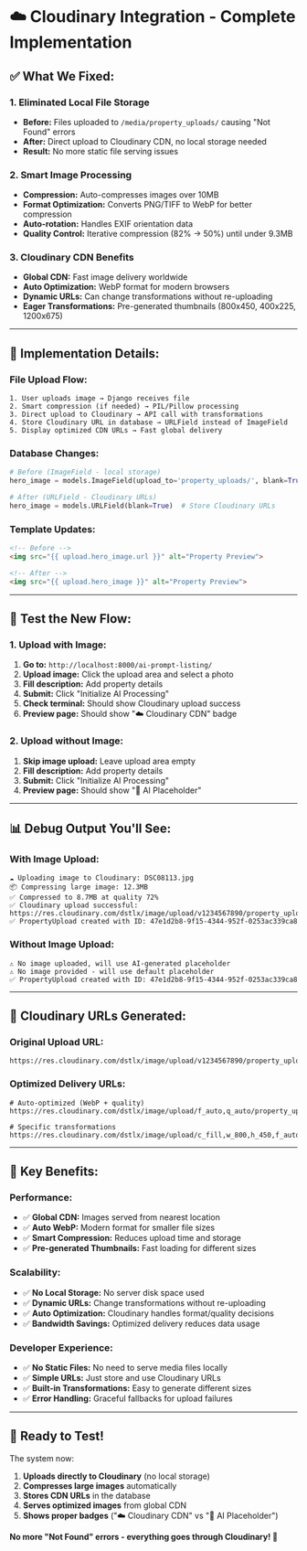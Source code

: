 # ☁️ Cloudinary Integration - Complete Implementation

## ✅ **What We Fixed:**

### **1. Eliminated Local File Storage**
- **Before:** Files uploaded to `/media/property_uploads/` causing "Not Found" errors
- **After:** Direct upload to Cloudinary CDN, no local storage needed
- **Result:** No more static file serving issues

### **2. Smart Image Processing**
- **Compression:** Auto-compresses images over 10MB
- **Format Optimization:** Converts PNG/TIFF to WebP for better compression
- **Auto-rotation:** Handles EXIF orientation data
- **Quality Control:** Iterative compression (82% → 50%) until under 9.3MB

### **3. Cloudinary CDN Benefits**
- **Global CDN:** Fast image delivery worldwide
- **Auto Optimization:** WebP format for modern browsers
- **Dynamic URLs:** Can change transformations without re-uploading
- **Eager Transformations:** Pre-generated thumbnails (800x450, 400x225, 1200x675)

---

## 🔧 **Implementation Details:**

### **File Upload Flow:**
```
1. User uploads image → Django receives file
2. Smart compression (if needed) → PIL/Pillow processing
3. Direct upload to Cloudinary → API call with transformations
4. Store Cloudinary URL in database → URLField instead of ImageField
5. Display optimized CDN URLs → Fast global delivery
```

### **Database Changes:**
```python
# Before (ImageField - local storage)
hero_image = models.ImageField(upload_to='property_uploads/', blank=True)

# After (URLField - Cloudinary URLs)
hero_image = models.URLField(blank=True)  # Store Cloudinary URLs
```

### **Template Updates:**
```html
<!-- Before -->
<img src="{{ upload.hero_image.url }}" alt="Property Preview">

<!-- After -->
<img src="{{ upload.hero_image }}" alt="Property Preview">
```

---

## 🚀 **Test the New Flow:**

### **1. Upload with Image:**
1. **Go to:** `http://localhost:8000/ai-prompt-listing/`
2. **Upload image:** Click the upload area and select a photo
3. **Fill description:** Add property details
4. **Submit:** Click "Initialize AI Processing"
5. **Check terminal:** Should show Cloudinary upload success
6. **Preview page:** Should show "☁️ Cloudinary CDN" badge

### **2. Upload without Image:**
1. **Skip image upload:** Leave upload area empty
2. **Fill description:** Add property details
3. **Submit:** Click "Initialize AI Processing"
4. **Preview page:** Should show "🤖 AI Placeholder"

---

## 📊 **Debug Output You'll See:**

### **With Image Upload:**
```
☁️ Uploading image to Cloudinary: DSC08113.jpg
📦 Compressing large image: 12.3MB
✅ Compressed to 8.7MB at quality 72%
✅ Cloudinary upload successful: https://res.cloudinary.com/dstlx/image/upload/v1234567890/property_uploads/abc123.jpg
✅ PropertyUpload created with ID: 47e1d2b8-9f15-4344-952f-0253ac339ca8
```

### **Without Image Upload:**
```
⚠️ No image uploaded, will use AI-generated placeholder
⚠️ No image provided - will use default placeholder
✅ PropertyUpload created with ID: 47e1d2b8-9f15-4344-952f-0253ac339ca8
```

---

## 🎯 **Cloudinary URLs Generated:**

### **Original Upload URL:**
```
https://res.cloudinary.com/dstlx/image/upload/v1234567890/property_uploads/DSC08113.jpg
```

### **Optimized Delivery URLs:**
```
# Auto-optimized (WebP + quality)
https://res.cloudinary.com/dstlx/image/upload/f_auto,q_auto/property_uploads/DSC08113.jpg

# Specific transformations
https://res.cloudinary.com/dstlx/image/upload/c_fill,w_800,h_450,f_auto,q_auto/property_uploads/DSC08113.jpg
```

---

## 🔑 **Key Benefits:**

### **Performance:**
- ✅ **Global CDN:** Images served from nearest location
- ✅ **Auto WebP:** Modern format for smaller file sizes
- ✅ **Smart Compression:** Reduces upload time and storage
- ✅ **Pre-generated Thumbnails:** Fast loading for different sizes

### **Scalability:**
- ✅ **No Local Storage:** No server disk space used
- ✅ **Dynamic URLs:** Change transformations without re-uploading
- ✅ **Auto Optimization:** Cloudinary handles format/quality decisions
- ✅ **Bandwidth Savings:** Optimized delivery reduces data usage

### **Developer Experience:**
- ✅ **No Static Files:** No need to serve media files locally
- ✅ **Simple URLs:** Just store and use Cloudinary URLs
- ✅ **Built-in Transformations:** Easy to generate different sizes
- ✅ **Error Handling:** Graceful fallbacks for upload failures

---

## 🎉 **Ready to Test!**

The system now:
1. **Uploads directly to Cloudinary** (no local storage)
2. **Compresses large images** automatically
3. **Stores CDN URLs** in the database
4. **Serves optimized images** from global CDN
5. **Shows proper badges** ("☁️ Cloudinary CDN" vs "🤖 AI Placeholder")

**No more "Not Found" errors - everything goes through Cloudinary! 🚀**
